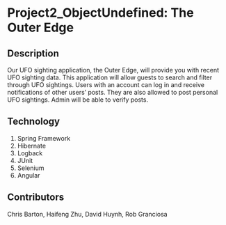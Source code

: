 # Project2_ObjectUndefined: The Outer Edge


## Description
Our UFO sighting application, the Outer Edge, will provide you with recent UFO sighting data. This application will allow guests to search and filter through UFO sightings. Users with an account can log in and receive notifications of other users’ posts. They are also allowed to post personal UFO sightings. Admin will be able to verify posts.

## Technology 
1. Spring Framework
2. Hibernate
3. Logback
4. JUnit
5. Selenium
6. Angular

## Contributors
Chris Barton, Haifeng Zhu, David Huynh, Rob Granciosa


